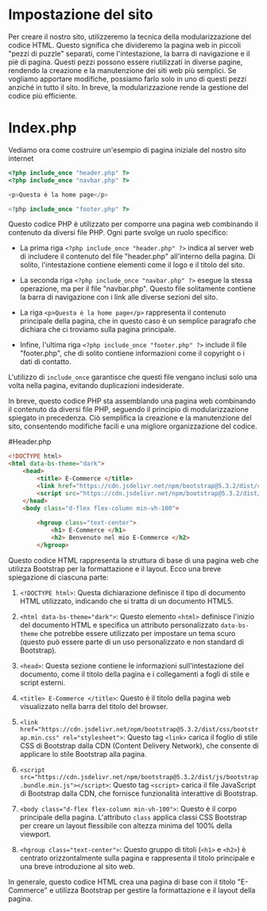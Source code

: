 # Impostazione del sito

Per creare il nostro sito, utilizzeremo la tecnica della modularizzazione del codice HTML. Questo significa che divideremo la pagina web in piccoli "pezzi di puzzle" separati, come l'intestazione, la barra di navigazione e il piè di pagina. Questi pezzi possono essere riutilizzati in diverse pagine, rendendo la creazione e la manutenzione dei siti web più semplici. Se vogliamo apportare modifiche, possiamo farlo solo in uno di questi pezzi anziché in tutto il sito. In breve, la modularizzazione rende la gestione del codice più efficiente.

# Index.php

Vediamo ora come costruire un'esempio di pagina iniziale del nostro sito internet

```php
<?php include_once "header.php" ?>
<?php include_once "navbar.php" ?>

<p>Questa è la home page</p>

<?php include_once "footer.php" ?>

```


Questo codice PHP è utilizzato per comporre una pagina web combinando il contenuto da diversi file PHP. Ogni parte svolge un ruolo specifico:

- La prima riga `<?php include_once "header.php" ?>` indica al server web di includere il contenuto del file "header.php" all'interno della pagina. Di solito, l'intestazione contiene elementi come il logo e il titolo del sito.

- La seconda riga `<?php include_once "navbar.php" ?>` esegue la stessa operazione, ma per il file "navbar.php". Questo file solitamente contiene la barra di navigazione con i link alle diverse sezioni del sito.

- La riga `<p>Questa è la home page</p>` rappresenta il contenuto principale della pagina, che in questo caso è un semplice paragrafo che dichiara che ci troviamo sulla pagina principale.

- Infine, l'ultima riga `<?php include_once "footer.php" ?>` include il file "footer.php", che di solito contiene informazioni come il copyright o i dati di contatto.

L'utilizzo di `include_once` garantisce che questi file vengano inclusi solo una volta nella pagina, evitando duplicazioni indesiderate.

In breve, questo codice PHP sta assemblando una pagina web combinando il contenuto da diversi file PHP, seguendo il principio di modularizzazione spiegato in precedenza. Ciò semplifica la creazione e la manutenzione del sito, consentendo modifiche facili e una migliore organizzazione del codice.


#Header.php

```html
<!DOCTYPE html>
<html data-bs-theme="dark">
    <head>
        <title> E-Commerce </title>
        <link href="https://cdn.jsdelivr.net/npm/bootstrap@5.3.2/dist/css/bootstrap.min.css" rel="stylesheet">
        <script src="https://cdn.jsdelivr.net/npm/bootstrap@5.3.2/dist/js/bootstrap.bundle.min.js"></script>
    </head>
    <body class="d-flex flex-column min-vh-100">
        
        <hgroup class="text-center">
            <h1> E-Commerce </h1>
            <h2> Benvenuto nel mio E-Commerce </h2>
        </hgroup>
```


Questo codice HTML rappresenta la struttura di base di una pagina web che utilizza Bootstrap per la formattazione e il layout. Ecco una breve spiegazione di ciascuna parte:

1. `<!DOCTYPE html>`: Questa dichiarazione definisce il tipo di documento HTML utilizzato, indicando che si tratta di un documento HTML5.

2. `<html data-bs-theme="dark">`: Questo elemento `<html>` definisce l'inizio del documento HTML e specifica un attributo personalizzato `data-bs-theme` che potrebbe essere utilizzato per impostare un tema scuro (questo può essere parte di un uso personalizzato e non standard di Bootstrap).

3. `<head>`: Questa sezione contiene le informazioni sull'intestazione del documento, come il titolo della pagina e i collegamenti a fogli di stile e script esterni.

4. `<title> E-Commerce </title>`: Questo è il titolo della pagina web visualizzato nella barra del titolo del browser.

5. `<link href="https://cdn.jsdelivr.net/npm/bootstrap@5.3.2/dist/css/bootstrap.min.css" rel="stylesheet">`: Questo tag `<link>` carica il foglio di stile CSS di Bootstrap dalla CDN (Content Delivery Network), che consente di applicare lo stile Bootstrap alla pagina.

6. `<script src="https://cdn.jsdelivr.net/npm/bootstrap@5.3.2/dist/js/bootstrap.bundle.min.js"></script>`: Questo tag `<script>` carica il file JavaScript di Bootstrap dalla CDN, che fornisce funzionalità interattive di Bootstrap.

7. `<body class="d-flex flex-column min-vh-100">`: Questo è il corpo principale della pagina. L'attributo `class` applica classi CSS Bootstrap per creare un layout flessibile con altezza minima del 100% della viewport.

8. `<hgroup class="text-center">`: Questo gruppo di titoli (`<h1>` e `<h2>`) è centrato orizzontalmente sulla pagina e rappresenta il titolo principale e una breve introduzione al sito web.

In generale, questo codice HTML crea una pagina di base con il titolo "E-Commerce" e utilizza Bootstrap per gestire la formattazione e il layout della pagina.

